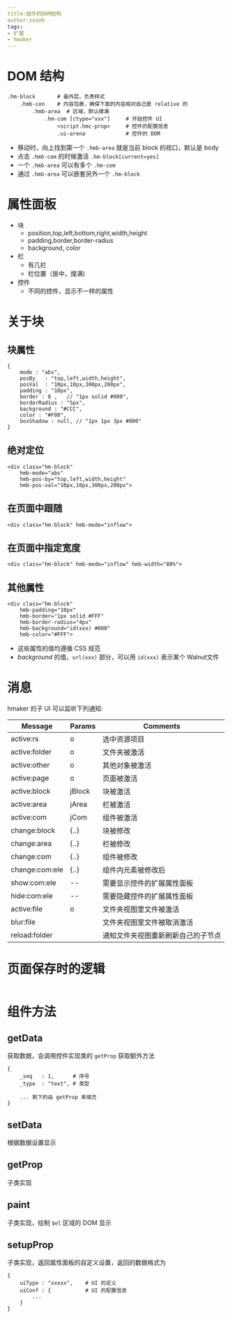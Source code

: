 ```yaml
---
title:组件的DOM结构
author:zozoh
tags:
- 扩展
- hmaker
---
```


# DOM 结构

```
.hm-block       # 最外层，负责样式
    .hmb-con    # 内容包裹，确保下面的内容相对自己是 relative 的
        .hmb-area  # 区域，默认撑满 
            .hm-com [ctype="xxx"]     # 开始控件 UI
                <script.hmc-prop>     # 控件的配置信息
                .ui-arena             # 控件的 DOM
```

* 移动时，向上找到第一个 `.hmb-area`  就是当前 block 的视口，默认是 body
* 点击 `.hmb-com` 的时候激活 `.hm-block[current=yes]`
* 一个 `.hmb-area` 可以有多个 `.hm-com`
* 通过 `.hmb-area` 可以嵌套另外一个 `.hm-block`

# 属性面板

* 块
    * position,top,left,bottom,right,width,height
    * padding,border,border-radius 
    * background, color
* 栏
    * 有几栏
    * 栏位置（居中，撑满)
* 控件
    * 不同的控件，显示不一样的属性

# 关于块

## 块属性

```
{
    mode : "abs",
    posBy   : "top,left,width,height",
    posVal  : "10px,10px,300px,200px",
    padding : "10px",
    border : 0 ,   // "1px solid #000",
    borderRadius : "5px",
    background : "#CCC",
    color : "#F00",
    boxShadow : null, // "1px 1px 3px #000"
}
```

## 绝对定位

```
<div class="hm-block"
    hmb-mode="abs"
    hmb-pos-by="top,left,width,height"
    hmb-pos-val="10px,10px,300px,200px">
```

## 在页面中跟随

```
<div class="hm-block" hmb-mode="inflow">
```

## 在页面中指定宽度

```
<div class="hm-block" hmb-mode="inflow" hmb-width="80%">
```

## 其他属性

```
<div class="hm-block"
    hmb-padding="10px"
    hmb-border="1px solid #FFF"
    hmb-border-radius="4px"
    hmb-background="id(xxx) #000"
    hmb-color="#FFF">
```
* 这些属性的值均遵循 CSS 规范
* *background* 的值，`url(xxx)` 部分，可以用 `id(xxx)` 表示某个 Walnut文件

# 消息

hmaker 的子 UI 可以监听下列通知:

 Message        | Params        | Comments 
----------------|---------------|----------
active:rs       | o             | 选中资源项目
active:folder   | o             | 文件夹被激活
active:other    | o             | 其他对象被激活
active:page     | o             | 页面被激活
active:block    | jBlock        | 块被激活
active:area     | jArea         | 栏被激活
active:com      | jCom          | 组件被激活
change:block    | {..}          | 块被修改
change:area     | {..}          | 栏被修改
change:com      | {..}          | 组件被修改
change:com:ele  | {..}          | 组件内元素被修改后
show:com:ele    | --            | 需要显示控件的扩展属性面板
hide:com:ele    | --            | 需要隐藏控件的扩展属性面板
active:file     | o             | 文件夹视图里文件被激活
blur:file       |               | 文件夹视图里文件被取消激活
reload:folder   |               | 通知文件夹视图重新刷新自己的子节点


# 页面保存时的逻辑

```

```

# 组件方法

## getData

获取数据，会调用控件实现类的 `getProp` 获取额外方法

```
{
    _seq   : 1,      # 序号
    _type  : "text", # 类型
    
    ... 剩下的由 getProp 来填充
}
```

## setData

根据数据设置显示

## getProp

子类实现

## paint

子类实现，绘制 `$el` 区域的 DOM 显示

## setupProp

子类实现，返回属性面板的自定义设置，返回的数据格式为

```
{
    uiType : "xxxxx",    # UI 的定义
    uiConf : {           # UI 的配置信息
        ...
    }
}
```



